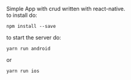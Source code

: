 Simple App with crud written with react-native. <br />
to install do: 
```
npm install --save 
```
to start the server do: 
```
yarn run android 
```
or 
```
yarn run ios 
```


